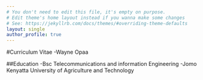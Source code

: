 ```yaml
---
# You don't need to edit this file, it's empty on purpose.
# Edit theme's home layout instead if you wanna make some changes
# See: https://jekyllrb.com/docs/themes/#overriding-theme-defaults
layout: single
author_profile: true
---
```

#Curriculum Vitae -Wayne Opaa

##Education
    -Bsc Telecommunications and information Engineering -Jomo Kenyatta University of Agriculture and Technology
